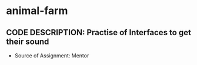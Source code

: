 # animal-farm

CODE DESCRIPTION: Practise of Interfaces to get their sound
---------------------------------
* Source of Assignment:  Mentor
